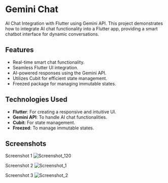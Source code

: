 # Gemini Chat

AI Chat Integration with Flutter using Gemini API. This project demonstrates how to integrate AI chat functionality into a Flutter app, providing a smart chatbot interface for dynamic conversations.

## Features

- Real-time smart chat functionality.
- Seamless Flutter UI integration.
- AI-powered responses using the Gemini API.
- Utilizes Cubit for efficient state management.
- Freezed package for managing immutable states.


## Technologies Used

- **Flutter**: For creating a responsive and intuitive UI.
- **Gemini API**: To handle AI chat functionalities.
- **Cubit**: For state management.
- **Freezed**: To manage immutable states.

## Screenshots

Screenshot 1
![Screenshot_120](https://github.com/user-attachments/assets/ebd33666-8175-4b7f-a2c4-45ba7589c75c)

Screenshot 2
![Screenshot_1](https://github.com/user-attachments/assets/85582d18-27eb-49f5-a9f5-e254b9730f25)

Screenshot 3
![Screenshot_2](https://github.com/user-attachments/assets/beec90b3-ea85-4c62-9c65-bce76e5c4718)

